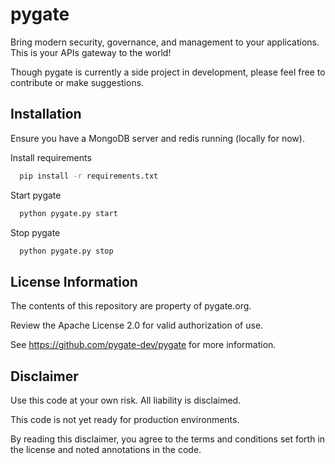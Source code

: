 
# pygate

Bring modern security, governance, and management to your applications. This is your APIs gateway to the world!

Though pygate is currently a side project in development, please feel free to contribute or make suggestions. 




## Installation

Ensure you have a MongoDB server and redis running (locally for now).

Install requirements

```bash
  pip install -r requirements.txt
```

Start pygate
    
```bash
  python pygate.py start
```

Stop pygate
    
```bash
  python pygate.py stop
```



## License Information

The contents of this repository are property of pygate.org.

Review the Apache License 2.0 for valid authorization of use.

See https://github.com/pygate-dev/pygate for more information.



## Disclaimer

Use this code at your own risk. All liability is disclaimed.

This code is not yet ready for production environments.

By reading this disclaimer, you agree to the terms and conditions set forth in the license and noted annotations in the code.

